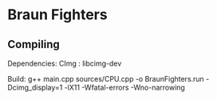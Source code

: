 # Braun Fighters

## Compiling

Dependencies:
    CImg : libcimg-dev

Build:
    g++ main.cpp sources/CPU.cpp -o BraunFighters.run -Dcimg_display=1 -lX11 -Wfatal-errors -Wno-narrowing